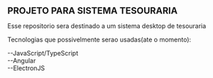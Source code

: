 <h1 style="font-size:20;">PROJETO PARA SISTEMA TESOURARIA</h1>

Esse repositorio sera destinado a um sistema desktop de tesouraria 

Tecnologias que possivelmente serao usadas(ate o momento):

--JavaScript/TypeScript <br>
--Angular <br>
--ElectronJS

